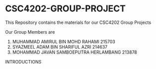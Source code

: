 # CSC4202-GROUP-PROJECT
This Repository contains the materials for our CSC4202 Group Projects 

Our Group Members are 
1. MUHAMMAD AMIRUL BIN MOHD RAHAMI  215703
2. SYAZMEEL ADAM BIN SHARIFUL AZRI  214637
3. MOHAMMAD JAVAN SAMBOEPUTRA HERLAMBANG  213878

INTRODUCTIONS 
